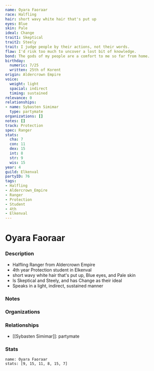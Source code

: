```yaml
---
name: Oyara Faoraar
race: Halfling
hair: short wavy white hair that's put up
eyes: Blue
skin: Pale
ideal: Change
trait1: Skeptical
trait2: Steely
trait: I judge people by their actions, not their words.
flaw: I'd risk too much to uncover a lost bit of knowledge.
bond: The gods of my people are a comfort to me so far from home.
birthday:
  numeric: 7/25
  written: 25th of Korent
origin: Aldercrown Empire
voice:
  weight: light
  spacial: indirect
  timing: sustained
relevance: 0
relationships:
- name: Sybasten Simimar
  type: partymate
organizations: []
notes: []
track: Protection
spec: Ranger
stats:
  cha: 7
  con: 11
  dex: 15
  int: 8
  str: 9
  wis: 15
year: 4
guild: Elkenval
partyID: 76
tags:
- Halfling
- Aldercrown_Empire
- Ranger
- Protection
- Student
- 4th
- Elkenval
---
```

# Oyara Faoraar
### Description
- Halfling Ranger from Aldercrown Empire
- 4th year Protection student in Elkenval
- short wavy white hair that's put up, Blue eyes, and Pale skin
- Is Skeptical and Steely, and has Change as their ideal
- Speaks in a light, indirect, sustained manner

### Notes

### Organizations

### Relationships
- [[Sybasten Simimar]]: partymate

### Stats
```statblock
name: Oyara Faoraar
stats: [9, 15, 11, 8, 15, 7]
```